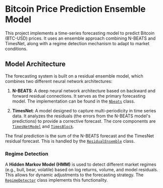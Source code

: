 # Bitcoin Price Prediction Ensemble Model

This project implements a time-series forecasting model to predict Bitcoin (BTC-USD) prices. It uses an ensemble approach combining N-BEATS and TimesNet, along with a regime detection mechanism to adapt to market conditions.

## Model Architecture

The forecasting system is built on a residual ensemble model, which combines two different neural network architectures:

1.  **N-BEATS**: A deep neural network architecture based on backward and forward residual connections. It serves as the primary forecasting model. The implementation can be found in the [`Nbeats`](https://github.com/Aj-esh/ensemble-crypto-predictor/blob/main/time_series_Nbeats%20(1).ipynb) class.

2.  **TimesNet**: A model designed to capture multi-periodicity in time series data. It analyzes the residuals (the errors from the N-BEATS model's predictions) to provide a corrective forecast. The core components are [`TimesNetModel`](https://github.com/Aj-esh/ensemble-crypto-predictor/blob/main/timesnet_bc.ipynb) and [`TimesBlock`](https://github.com/Aj-esh/ensemble-crypto-predictor/blob/main/timesnet_bc.ipynb).

The final prediction is the sum of the N-BEATS forecast and the TimesNet residual forecast. This is handled by the [`ResidualEnsemble`](https://github.com/Aj-esh/ensemble-crypto-predictor/blob/main/ensemble_timeseres.ipynb) class.

### Regime Detection

A **Hidden Markov Model (HMM)** is used to detect different market regimes (e.g., bull, bear, volatile) based on log returns, volume, and model residuals. This allows for dynamic adjustments to the forecasting strategy. The [`RegimeDetector`](https://github.com/Aj-esh/ensemble-crypto-predictor/blob/main/modeldef.py) class implements this functionality.
